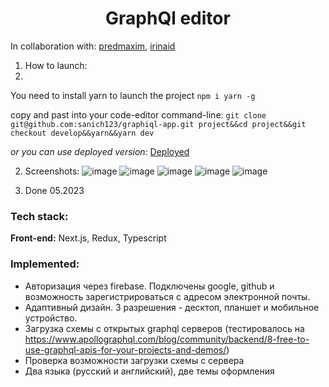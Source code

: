 <h1 align="center">GraphQl editor</h1>

In collaboration with: [predmaxim](https://github.com/predmaxim), [irinaid](https://github.com/IrinaIID)

1. How to launch:
2. 
You need to install yarn to launch the project `npm i yarn -g`

copy and past into your code-editor command-line: `git clone git@github.com:sanich123/graphiql-app.git project&&cd project&&git checkout develop&&yarn&&yarn dev`

*or you can use deployed version:* [Deployed](https://graphiql-kappa.vercel.app/graphiql)

2. Screenshots: 
![image](https://github.com/sanich123/graphiql-app/assets/70276651/99eb4755-4207-489b-b6a2-021968c85dfe)
![image](https://github.com/sanich123/graphiql-app/assets/70276651/32995e98-b9fb-4132-bcdf-d044a5181928)
![image](https://github.com/sanich123/graphiql-app/assets/70276651/d21b32d8-313d-4da3-95b5-c24843041749)
![image](https://github.com/sanich123/graphiql-app/assets/70276651/59fb23a2-f17b-4c72-b7eb-6d3e40f152e3)
![image](https://github.com/sanich123/graphiql-app/assets/70276651/6261a868-6d69-4c9b-9a1c-5b8f3015be47)

3. Done 05.2023

### Tech stack:
**Front-end:** 
Next.js, Redux, Typescript

### Implemented:
+ Авторизация через firebase. Подключены google, github и возможность зарегистрироваться с адресом электронной почты.
+ Адаптивный дизайн. 3 разрешения - десктоп, планшет и мобильное устройство.
+ Загрузка схемы с открытых graphql серверов (тестировалось на https://www.apollographql.com/blog/community/backend/8-free-to-use-graphql-apis-for-your-projects-and-demos/)
+ Проверка возможности загрузки схемы с сервера
+ Два языка (русский и английский), две темы оформления



